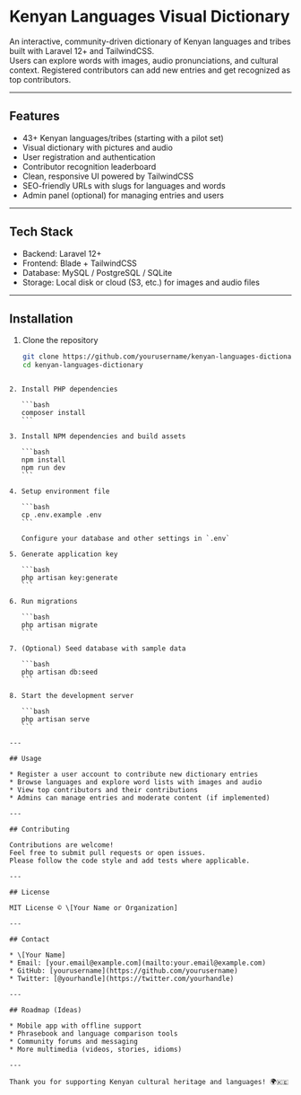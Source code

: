 
# Kenyan Languages Visual Dictionary

An interactive, community-driven dictionary of Kenyan languages and tribes built with Laravel 12+ and TailwindCSS.  
Users can explore words with images, audio pronunciations, and cultural context. Registered contributors can add new entries and get recognized as top contributors.

---

## Features

- 43+ Kenyan languages/tribes (starting with a pilot set)
- Visual dictionary with pictures and audio
- User registration and authentication
- Contributor recognition leaderboard
- Clean, responsive UI powered by TailwindCSS
- SEO-friendly URLs with slugs for languages and words
- Admin panel (optional) for managing entries and users

---

## Tech Stack

- Backend: Laravel 12+
- Frontend: Blade + TailwindCSS
- Database: MySQL / PostgreSQL / SQLite
- Storage: Local disk or cloud (S3, etc.) for images and audio files

---

## Installation

1. Clone the repository  
   ```bash
   git clone https://github.com/yourusername/kenyan-languages-dictionary.git
   cd kenyan-languages-dictionary
````

2. Install PHP dependencies

   ```bash
   composer install
   ```

3. Install NPM dependencies and build assets

   ```bash
   npm install
   npm run dev
   ```

4. Setup environment file

   ```bash
   cp .env.example .env
   ```

   Configure your database and other settings in `.env`

5. Generate application key

   ```bash
   php artisan key:generate
   ```

6. Run migrations

   ```bash
   php artisan migrate
   ```

7. (Optional) Seed database with sample data

   ```bash
   php artisan db:seed
   ```

8. Start the development server

   ```bash
   php artisan serve
   ```

---

## Usage

* Register a user account to contribute new dictionary entries
* Browse languages and explore word lists with images and audio
* View top contributors and their contributions
* Admins can manage entries and moderate content (if implemented)

---

## Contributing

Contributions are welcome!
Feel free to submit pull requests or open issues.
Please follow the code style and add tests where applicable.

---

## License

MIT License © \[Your Name or Organization]

---

## Contact

* \[Your Name]
* Email: [your.email@example.com](mailto:your.email@example.com)
* GitHub: [yourusername](https://github.com/yourusername)
* Twitter: [@yourhandle](https://twitter.com/yourhandle)

---

## Roadmap (Ideas)

* Mobile app with offline support
* Phrasebook and language comparison tools
* Community forums and messaging
* More multimedia (videos, stories, idioms)

---

Thank you for supporting Kenyan cultural heritage and languages! 🌍🇰🇪